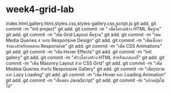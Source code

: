 # week4-grid-lab
index.html,gallery.html,styles.css,styles-gallery.css,script.js
git add.
git commit -m "init project"
git add.
git commit -m " เพิ่มโครงสน้าง HTML พื้นฐาน"
git add.
git commit -m "เพิ่ม Grid Layout พื้นฐาน"
git add.
git commit -m "เพม Media Queries ส าหรบ Responsive Design"
git add.
git commit -m "เพิ่มเนื้อหาจำลแงสำหรับทดสอบ Responsive"
git add.
git commit -m "เพิ่ม CSS Animations"
git add.
git commit -m "เพิ่ม Hover Effects"
git add.
git commit -m "init gallery"
git add.
git commit -m "สร้างโครงสร้าง HTML สำหรับแกลเลอรี่"
git add.
git commit -m "เพิ่ม Masonry Layout ด้วย CSS Grid"
git add.
git commit -m "เพิ่ม Medeia Queries สำหรับ Responsive Gallery"
git add.
git commit -m "เพิ่มรุปภาพและ Lazy Loading"
git add.
git commit -m "เพิ่ม Hover และ Loading Animation"
git add.
git commit -m "เชื่อมต่อ JavaScript"
git add.
git commit -m "แก้กดปุ่มไม่ได้"